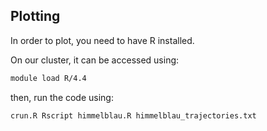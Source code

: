 ## Plotting

In order to plot, you need to have R installed.

On our cluster, it can be accessed using:   
```bash
module load R/4.4
```

then, run the code using:
```bash
crun.R Rscript himmelblau.R himmelblau_trajectories.txt
```


